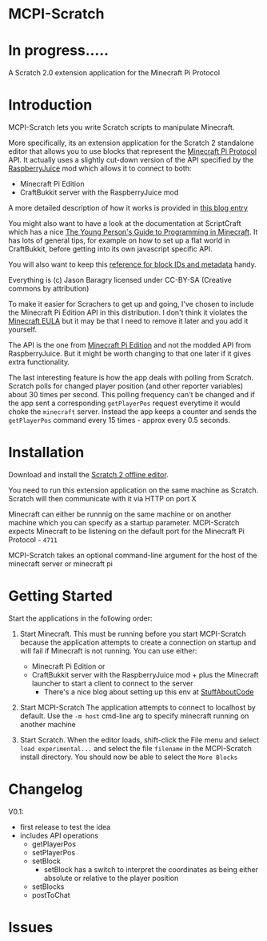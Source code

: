 MCPI-Scratch
================

In progress.....
================

A Scratch 2.0 extension application for the Minecraft Pi Protocol

# Introduction
MCPI-Scratch lets you write Scratch scripts to manipulate Minecraft. 

More specifically, its an extension application for the Scratch 2 standalone editor that allows you to use blocks that represent the [Minecraft Pi Protocol](http://wiki.vg/Minecraft_Pi_Protocol) API. It actually uses a slightly cut-down version of the API specified by the [RaspberryJuice](http://dev.bukkit.org/bukkit-plugins/raspberryjuice/) mod which allows it to connect to both:
* Minecraft Pi Edition
* CraftBukkit server with the RaspberryJuice mod

A more detailed description of how it works is provided in [this blog entry]()

You might also want to have a look at the documentation at ScriptCraft which has a nice [The Young Person's Guide to Programming in Minecraft](https://github.com/walterhiggins/ScriptCraft/blob/master/docs/YoungPersonsGuideToProgrammingMinecraft.md). It has lots of general tips, for example on how to set up a flat world in CraftBukkit, before getting into its own javascript specific API. 

You will also want to keep this [reference for block IDs and metadata]() handy.

Everything is (c) Jason Baragry licensed under CC-BY-SA (Creative commons by attribution)

To make it easier for Scrachers to get up and going, I've chosen to include the Minecraft Pi Edition API in this distribution. I don't think it violates the [Minecraft EULA](https://account.mojang.com/documents/minecraft_eula) but it may be that I need to remove it later and you add it yourself.

The API is the one from [Minecraft Pi Edition](http://minecraft.gamepedia.com/Pi_Edition) and not the modded API from RaspberryJuice. But it might be worth changing to that one later if it gives extra functionality.

The last interesting feature is how the app deals with polling from Scratch. Scratch polls for changed player position (and other reporter variables) about 30 times per second. This polling frequency can't be changed and if the app sent a corresponding `getPlayerPos` request everytime it would choke the `minecraft` server. Instead the app keeps a counter and sends the `getPlayerPos` command every 15 times - approx every 0.5 seconds.

# Installation
Download and install the [Scratch 2 offline editor](http://scratch.mit.edu/scratch2download/).

You need to run this extension application on the same machine as Scratch. Scratch will then communicate with it via HTTP on port X

Minecraft can either be runnnig on the same machine or on another machine which you can specify as a startup parameter. MCPI-Scratch expects Minecraft to be listening on the default port for the Minecraft Pi Protocol - `4711`

MCPI-Scratch takes an optional command-line argument for the host of the minecraft server or minecraft pi 

# Getting Started
Start the applications in the following order:

1. Start Minecraft. 
This must be running before you start MCPI-Scratch because the application attempts to create a connection on startup and will fail if Minecraft is not running. You can use either:
	* Minecraft Pi Edition or 
	* CraftBukkit server with the RaspberryJuice mod + plus the Minecraft launcher to start a client to connect to the server
		* There's a nice blog about setting up this env at [StuffAboutCode](http://www.stuffaboutcode.com/2013/06/programming-minecraft-with-bukkit.html)

2. Start MCPI-Scratch
The application attempts to connect to localhost by default. Use the `-m host` cmd-line arg to specify minecraft running on another machine 

3. Start Scratch. 
When the editor loads, shift-click the File menu and select `load experimental...` and select the file `filename` in the MCPI-Scratch install directory. You should now be able to select the `More Blocks` 


# Changelog

V0.1:
* first release to test the idea
* includes API operations
	* getPlayerPos
	* setPlayerPos
	* setBlock
		* setBlock has a switch to interpret the coordinates as being either absolute or relative to the player position
	* setBlocks
	* postToChat

# Issues





